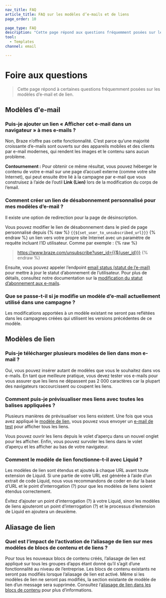 ```yaml
---
nav_title: FAQ
article_title: FAQ sur les modèles d’e-mails et de liens
page_order: 10

page_type: FAQ
description: "Cette page répond aux questions fréquemment posées sur les modèles d’e-mail et de lien."
tool:
  - Templates
channel: email

---
```


# Foire aux questions

> Cette page répond à certaines questions fréquemment posées sur les modèles d’e-mail et de lien.

## Modèles d'e-mail

### Puis-je ajouter un lien « Afficher cet e-mail dans un navigateur » à mes e-mails ?

Non, Braze n’offre pas cette fonctionnalité. C’est parce qu’une majorité croissante d’e-mails sont ouverts sur des appareils mobiles et des clients par e-mail modernes, qui rendent les images et le contenu sans aucun problème.

**Contournement :** Pour obtenir ce même résultat, vous pouvez héberger le contenu de votre e-mail sur une page d’accueil externe (comme votre site Internet), qui peut ensuite être lié à la campagne par e-mail que vous construisez à l’aide de l’outil **Link (Lien)** lors de la modification du corps de l’email.

### Comment créer un lien de désabonnement personnalisé pour mes modèles d’e-mail ?

Il existe une option de redirection pour la page de désinscription.

Vous pouvez modifier le lien de désabonnement dans le pied de page personnalisé depuis {% raw %} `{{${set_user_to_unsubscribed_url}}}` {% endraw %} un lien vers votre propre site Internet avec un paramètre de requête incluant l’ID utilisateur. Comme par exemple : 
{% raw %} 
> https://www.braze.com/unsubscribe?user_id={{${user_id}}}
{% endraw %}

Ensuite, vous pouvez appeler l’endpoint [email status (statut de l’e-mail)]({{site.baseurl}}/api/endpoints/email/post_email_subscription_status/) pour mettre à jour le statut d’abonnement de l’utilisateur. Pour plus de détails, consultez notre documentation sur la [modification du statut d’abonnement aux e-mails]({{site.baseurl}}/user_guide/message_building_by_channel/email/managing_user_subscriptions/#changing-email-subscriptions).

### Que se passe-t-il si je modifie un modèle d’e-mail actuellement utilisé dans une campagne ?

Les modifications apportées à un modèle existant ne seront pas reflétées dans les campagnes créées qui utilisent les versions précédentes de ce modèle.

## Modèles de lien

### Puis-je télécharger plusieurs modèles de lien dans mon e-mail ?

Oui, vous pouvez insérer autant de modèles que vous le souhaitez dans vos e-mails. En tant que meilleure pratique, vous devez tester vos e-mails pour vous assurer que les liens ne dépassent pas 2 000 caractères car la plupart des navigateurs raccourcissent ou coupent les liens.

### Comment puis-je prévisualiser mes liens avec toutes les balises appliquées ?

Plusieurs manières de prévisualiser vos liens existent. Une fois que vous avez appliqué le [modèle de lien]({{site.baseurl}}/user_guide/message_building_by_channel/email/templates/link_template/), vous pouvez vous envoyer un [e-mail de test]({{site.baseurl}}/developer_guide/platform_wide/sending_test_messages/) pour afficher tous les liens. 

Vous pouvez ouvrir les liens depuis le volet d’aperçu dans un nouvel onglet pour les afficher. Enfin, vous pouvez survoler les liens dans le volet d’aperçu et les afficher au bas de votre navigateur.

### Comment le modèle de lien fonctionne-t-il avec Liquid ?

Les modèles de lien sont étendus et ajoutés à chaque URL avant toute extension de Liquid. Si une partie de votre URL est générée à l’aide d’un extrait de code Liquid, nous vous recommandons de coder en dur la base d’URL et le point d’interrogation (?) pour que les modèles de liens soient étendus correctement. 

Évitez d’ajouter un point d’interrogation (?) à votre Liquid, sinon les modèles de liens ajouteront un point d’interrogation (?) et le processus d’extension de Liquid en ajoutera un deuxième.

## Aliasage de lien

### Quel est l’impact de l’activation de l’aliasage de lien sur mes modèles de blocs de contenu et de liens ?

Pour tous les nouveaux blocs de contenu créés, l’aliasage de lien est appliqué sur tous les groupes d’apps étant donné qu’il s’agit d’une fonctionnalité au niveau de l’entreprise. Les blocs de contenu existants ne seront pas modifiés lorsque l’aliasage de lien est activé. Même si les modèles de lien ne seront pas modifiés, la section existante de modèle de lien d’un message sera supprimée. Consultez l’[aliasage de lien dans les blocs de contenu]({{site.baseurl}}/user_guide/message_building_by_channel/email/templates/link_aliasing/#link-aliasing-in-content-blocks) pour plus d’informations.

